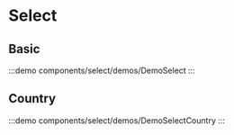 <script setup>
import DemoSelect from '@/components/select/demos/DemoSelect.vue'
import DemoSelectCountry from '@/components/select/demos/DemoSelectCountry.vue'
</script>

# Select

## Basic

:::demo components/select/demos/DemoSelect
<DemoSelect />
:::

## Country

:::demo components/select/demos/DemoSelectCountry
<DemoSelectCountry />
:::
